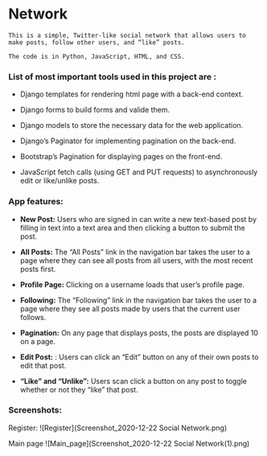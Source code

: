 # Network

    This is a simple, Twitter-like social network that allows users to make posts, follow other users, and “like” posts.

    The code is in Python, JavaScript, HTML, and CSS.

### List of most important tools used in this project are :

* Django templates for rendering html page with a back-end context.

* Django forms to build forms and valide them.

* Django models to store the necessary data for the web application.
    
* Django’s Paginator for implementing pagination on the back-end.

* Bootstrap’s Pagination for displaying pages on the front-end.

* JavaScript fetch calls (using GET and PUT requests) to asynchronously edit or like/unlike posts.


### App features:

* __New Post:__ Users who are signed in can write a new text-based post by filling in text into a text area and then clicking a button to submit the post.

* __All Posts:__ The “All Posts” link in the navigation bar takes the user to a page where they can see all posts from all users, with the most recent posts first.

* __Profile Page:__ Clicking on a username loads that user’s profile page. 

* __Following:__ The “Following” link in the navigation bar takes the user to a page where they see all posts made by users that the current user follows.

* __Pagination:__ On any page that displays posts, the posts are displayed 10 on a page. 

* __Edit Post:__ : Users can click an “Edit” button on any of their own posts to edit that post.

* __“Like” and “Unlike”:__ Users scan click a button on any post to toggle whether or not they “like” that post.

### Screenshots:

Register:
![Register](Screenshot_2020-12-22 Social Network.png)

Main page
![Main_page](Screenshot_2020-12-22 Social Network(1).png)



